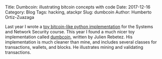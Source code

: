 Title: Dumbcoin: illustrating bitcoin concepts with code
Date: 2017-12-16
Category: Blog
Tags: hacking, atackpr
Slug: dumbcoin
Author: Humberto Ortiz-Zuazaga

Last year I wrote a
[toy bitcoin-like python implementation](bitpenny.md) for the Systems
and Network Security course. This year I found a much nicer toy
implementation called
[dumbcoin](https://github.com/julienr/ipynb_playground/blob/master/bitcoin/dumbcoin/dumbcoin.ipynb),
written by Julien Rebetez. His implementation is much cleaner than
mine, and includes several classes for transactions, wallets, and
blocks. He illustrates mining and validating transactions.

